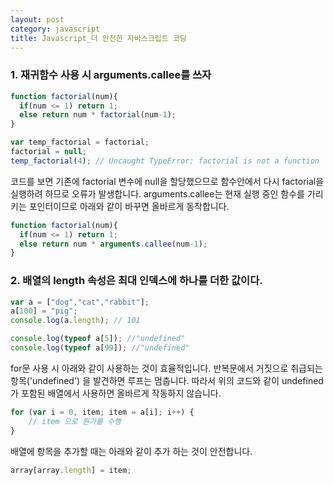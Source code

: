 ```yaml
---
layout: post
category: javascript
title: Javascript_더 안전한 자바스크립트 코딩
---
```


### 1. 재귀함수 사용 시 arguments.callee를 쓰자

```Javascript
function factorial(num){
  if(num <= 1) return 1;
  else return num * factorial(num-1);
}

var temp_factorial = factorial;
factorial = null;
temp_factorial(4); // Uncaught TypeError: factorial is not a function

```

코드를 보면 기존에 factorial 변수에 null을 할당했으므로 함수안에서 다시 factorial을 실행하려 하므로 오류가 발생합니다. arguments.callee는 현재 실행 중인 함수를 가리키는 포인터이므로 아래와 같이 바꾸면 올바르게 동작합니다.

```Javascript
function factorial(num){
  if(num <= 1) return 1;
  else return num * arguments.callee(num-1);
}
```

### 2. 배열의 length 속성은 최대 인덱스에 하나를 더한 값이다.

```Javascript
var a = ["dog","cat","rabbit"];
a[100] = "pig";
console.log(a.length); // 101

console.log(typeof a[5]); //"undefined"
console.log(typeof a[99]); //"undefined"
```
for문 사용 시 아래와 같이 사용하는 것이 효율적입니다.
반복문에서 거짓으로 취급되는 항목('undefined') 을 발견하면 루프는 멈춥니다. 따라서 위의 코드와 같이 undefined가 포함된 배열에서 사용하면 올바르게 작동하지 않습니다.

```javascript
for (var i = 0, item; item = a[i]; i++) {
    // item 으로 뭔가를 수행
}
```


배열에 항목을 추가할 때는 아래와 같이 추가 하는 것이 안전합니다.
```Javascript
array[array.length] = item;
```
